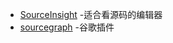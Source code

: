 - [SourceInsight](https://www.cnblogs.com/andy-songwei/p/9965714.html) -适合看源码的编辑器
- [sourcegraph]() -谷歌插件
